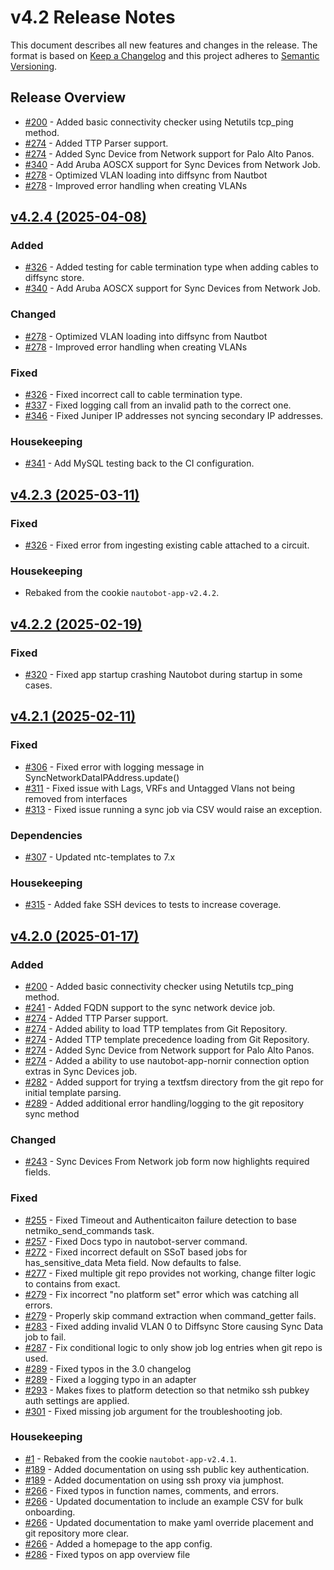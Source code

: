 
# v4.2 Release Notes

This document describes all new features and changes in the release. The format is based on [Keep a
Changelog](https://keepachangelog.com/en/1.0.0/) and this project adheres to [Semantic
Versioning](https://semver.org/spec/v2.0.0.html).

## Release Overview

- [#200](https://github.com/nautobot/nautobot-app-device-onboarding/issues/200) - Added basic connectivity checker using Netutils tcp_ping method.
- [#274](https://github.com/nautobot/nautobot-app-device-onboarding/issues/274) - Added TTP Parser support.
- [#274](https://github.com/nautobot/nautobot-app-device-onboarding/issues/274) - Added Sync Device from Network support for Palo Alto Panos.
- [#340](https://github.com/nautobot/nautobot-app-device-onboarding/issues/340) - Add Aruba AOSCX support for Sync Devices from Network Job.
- [#278](https://github.com/nautobot/nautobot-app-device-onboarding/issues/278) - Optimized VLAN loading into diffsync from Nautbot
- [#278](https://github.com/nautobot/nautobot-app-device-onboarding/issues/278) - Improved error handling when creating VLANs

## [v4.2.4 (2025-04-08)](https://github.com/nautobot/nautobot-app-device-onboarding/releases/tag/v4.2.4)

### Added

- [#326](https://github.com/nautobot/nautobot-app-device-onboarding/issues/326) - Added testing for cable termination type when adding cables to diffsync store.
- [#340](https://github.com/nautobot/nautobot-app-device-onboarding/issues/340) - Add Aruba AOSCX support for Sync Devices from Network Job.

### Changed

- [#278](https://github.com/nautobot/nautobot-app-device-onboarding/issues/278) - Optimized VLAN loading into diffsync from Nautbot
- [#278](https://github.com/nautobot/nautobot-app-device-onboarding/issues/278) - Improved error handling when creating VLANs

### Fixed

- [#326](https://github.com/nautobot/nautobot-app-device-onboarding/issues/326) - Fixed incorrect call to cable termination type.
- [#337](https://github.com/nautobot/nautobot-app-device-onboarding/issues/337) - Fixed logging call from an invalid path to the correct one.
- [#346](https://github.com/nautobot/nautobot-app-device-onboarding/issues/346) - Fixed Juniper IP addresses not syncing secondary IP addresses.

### Housekeeping

- [#341](https://github.com/nautobot/nautobot-app-device-onboarding/issues/341) - Add MySQL testing back to the CI configuration.

## [v4.2.3 (2025-03-11)](https://github.com/nautobot/nautobot-app-device-onboarding/releases/tag/v4.2.3)

### Fixed

- [#326](https://github.com/nautobot/nautobot-app-device-onboarding/issues/326) - Fixed error from ingesting existing cable attached to a circuit.

### Housekeeping

- Rebaked from the cookie `nautobot-app-v2.4.2`.


## [v4.2.2 (2025-02-19)](https://github.com/nautobot/nautobot-app-device-onboarding/releases/tag/v4.2.2)

### Fixed

- [#320](https://github.com/nautobot/nautobot-app-device-onboarding/issues/320) - Fixed app startup crashing Nautobot during startup in some cases.

## [v4.2.1 (2025-02-11)](https://github.com/nautobot/nautobot-app-device-onboarding/releases/tag/v4.2.1)

### Fixed

- [#306](https://github.com/nautobot/nautobot-app-device-onboarding/issues/306) - Fixed error with logging message in SyncNetworkDataIPAddress.update()
- [#311](https://github.com/nautobot/nautobot-app-device-onboarding/issues/311) - Fixed issue with Lags, VRFs and Untagged Vlans not being removed from interfaces
- [#313](https://github.com/nautobot/nautobot-app-device-onboarding/issues/313) - Fixed issue running a sync job via CSV would raise an exception.

### Dependencies

- [#307](https://github.com/nautobot/nautobot-app-device-onboarding/issues/307) - Updated ntc-templates to 7.x

### Housekeeping

- [#315](https://github.com/nautobot/nautobot-app-device-onboarding/issues/315) - Added fake SSH devices to tests to increase coverage.


## [v4.2.0 (2025-01-17)](https://github.com/nautobot/nautobot-app-device-onboarding/releases/tag/v4.2.0)

### Added

- [#200](https://github.com/nautobot/nautobot-app-device-onboarding/issues/200) - Added basic connectivity checker using Netutils tcp_ping method.
- [#241](https://github.com/nautobot/nautobot-app-device-onboarding/issues/241) - Added FQDN support to the sync network device job.
- [#274](https://github.com/nautobot/nautobot-app-device-onboarding/issues/274) - Added TTP Parser support.
- [#274](https://github.com/nautobot/nautobot-app-device-onboarding/issues/274) - Added ability to load TTP templates from Git Repository.
- [#274](https://github.com/nautobot/nautobot-app-device-onboarding/issues/274) - Added TTP template precedence loading from Git Repository.
- [#274](https://github.com/nautobot/nautobot-app-device-onboarding/issues/274) - Added Sync Device from Network support for Palo Alto Panos.
- [#274](https://github.com/nautobot/nautobot-app-device-onboarding/issues/274) - Added a ability to use nautobot-app-nornir connection option extras in Sync Devices job.
- [#282](https://github.com/nautobot/nautobot-app-device-onboarding/issues/282) - Added support for trying a textfsm directory from the git repo for initial template parsing.
- [#289](https://github.com/nautobot/nautobot-app-device-onboarding/issues/289) - Added additional error handling/logging to the git repository sync method

### Changed

- [#243](https://github.com/nautobot/nautobot-app-device-onboarding/issues/243) - Sync Devices From Network job form now highlights required fields.

### Fixed

- [#255](https://github.com/nautobot/nautobot-app-device-onboarding/issues/255) - Fixed Timeout and Authenticaiton failure detection to base netmiko_send_commands task.
- [#257](https://github.com/nautobot/nautobot-app-device-onboarding/issues/257) - Fixed Docs typo in nautobot-server command.
- [#272](https://github.com/nautobot/nautobot-app-device-onboarding/issues/272) - Fixed incorrect default on SSoT based jobs for has_sensitive_data Meta field. Now defaults to false.
- [#277](https://github.com/nautobot/nautobot-app-device-onboarding/issues/277) - Fixed multiple git repo provides not working, change filter logic to contains from exact.
- [#279](https://github.com/nautobot/nautobot-app-device-onboarding/issues/279) - Fix incorrect "no platform set" error which was catching all errors.
- [#279](https://github.com/nautobot/nautobot-app-device-onboarding/issues/279) - Properly skip command extraction when command_getter fails.
- [#283](https://github.com/nautobot/nautobot-app-device-onboarding/issues/283) - Fixed adding invalid VLAN 0 to Diffsync Store causing Sync Data job to fail.
- [#287](https://github.com/nautobot/nautobot-app-device-onboarding/issues/287) - Fix conditional logic to only show job log entries when git repo is used.
- [#289](https://github.com/nautobot/nautobot-app-device-onboarding/issues/289) - Fixed typos in the 3.0 changelog
- [#289](https://github.com/nautobot/nautobot-app-device-onboarding/issues/289) - Fixed a logging typo in an adapter
- [#293](https://github.com/nautobot/nautobot-app-device-onboarding/issues/293) - Makes fixes to platform detection so that netmiko ssh pubkey auth settings are applied.
- [#301](https://github.com/nautobot/nautobot-app-device-onboarding/issues/301) - Fixed missing job argument for the troubleshooting job.

### Housekeeping

- [#1](https://github.com/nautobot/nautobot-app-device-onboarding/issues/1) - Rebaked from the cookie `nautobot-app-v2.4.1`.
- [#189](https://github.com/nautobot/nautobot-app-device-onboarding/issues/189) - Added documentation on using ssh public key authentication.
- [#189](https://github.com/nautobot/nautobot-app-device-onboarding/issues/189) - Added documentation on using ssh proxy via jumphost.
- [#266](https://github.com/nautobot/nautobot-app-device-onboarding/issues/266) - Fixed typos in function names, comments, and errors.
- [#266](https://github.com/nautobot/nautobot-app-device-onboarding/issues/266) - Updated documentation to include an example CSV for bulk onboarding.
- [#266](https://github.com/nautobot/nautobot-app-device-onboarding/issues/266) - Updated documentation to make yaml override placement and git repository more clear.
- [#266](https://github.com/nautobot/nautobot-app-device-onboarding/issues/266) - Added a homepage to the app config.
- [#286](https://github.com/nautobot/nautobot-app-device-onboarding/issues/286) - Fixed typos on app overview file

